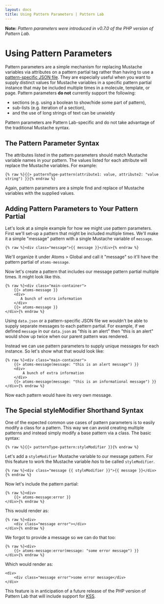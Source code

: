 ```yaml
---
layout: docs
title: Using Pattern Parameters | Pattern Lab
---
```


**Note:** *Pattern parameters were introduced in v0.7.0 of the PHP version of Pattern Lab.*

# Using Pattern Parameters

Pattern parameters are a simple mechanism for replacing Mustache variables via attributes on a pattern partial tag rather than having to use a [pattern-specific JSON file](/docs/data-pattern-specific.html). They are especially useful when you want to supply distinct values for Mustache variables in a specific pattern partial instance that may be included multiple times in a molecule, template, or page. Pattern parameters **do not** currently support the following:

* sections (e.g. using a boolean to show/hide some part of pattern),
* sub-lists (e.g. iteration of a section),
* and the use of long strings of text can be unwieldy

Pattern parameters are Pattern Lab-specific and do not take advantage of the traditional Mustache syntax.

## The Pattern Parameter Syntax

The attributes listed in the pattern parameters should match Mustache variable names in your pattern. The values listed for each attribute will replace the Mustache variables. For example:

    {% raw %}{{> patternType-pattern(attribute1: value, attribute2: "value string") }}{% endraw %}

Again, pattern parameters are a simple find and replace of Mustache variables with the supplied values.

## Adding Pattern Parameters to Your Pattern Partial

Let's look at a simple example for how we might use pattern parameters. First we'll set-up a pattern that might be included multiple times. We'll make it a simple "message" pattern with a single Mustache variable of `message`.

    {% raw %}<div class="message">{{ message }}</div>{% endraw %}

We'll organize it under Atoms > Global and call it "message" so it'll have the pattern partial of `atoms-message`.

Now let's create a pattern that includes our message pattern partial multiple times. It might look like this.

    {% raw %}<div class="main-container">
        {{> atoms-message }}
        <div>
           A bunch of extra information
        </div>
        {{> atoms-message }}
    </div>{% endraw %}

Using `data.json` or a pattern-specific JSON file we wouldn't be able to supply separate messages to each pattern partial. For example, if we defined `message` in our `data.json` as "this is an alert" then "this is an alert" would show up twice when our parent pattern was rendered.

Instead we can use pattern parameters to supply unique messages for each instance. So let's show what that would look like:

    {% raw %}<div class="main-container">
        {{> atoms-message(message: "this is an alert message") }}
        <div>
            A bunch of extra information
        </div>
        {{> atoms-message(message: "this is an informational message") }}
    </div>{% endraw %}

Now each pattern would have its very own message.

## The Special styleModifier Shorthand Syntax

One of the expected common use cases of pattern parameters is to easily modify a class for a pattern. This way we can avoid creating multiple patterns and instead simply modify a base pattern via a class. The basic syntax:

    {% raw %}{{> patternType-pattern:styleModifier }}{% endraw %}

Let's add a `styleModifier` Mustache variable to our message pattern. For this feature to work the Mustache variable *has* to be called `styleModifier`.

    {% raw %}<div class="message {{ styleModifier }}">{{ message }}</div>{% endraw %}

Now let's include the pattern partial:

    {% raw %}<div>
        {{> atoms-message:error }}
    </div>{% endraw %}

This would render as:

    {% raw %}<div>
        <div class="message error"></div>
    </div>{% endraw %}

We forgot to provide a message so we can do that too:

    {% raw %}<div>
        {{> atoms-message:error(message: "some error message") }}
    </div>{% endraw %}

Which would render as:

    <div>
        <div class="message error">some error message</div>
    </div>

This feature is in anticipation of a future release of the PHP version of Pattern Lab that will include support for [KSS](http://warpspire.com/kss/).
